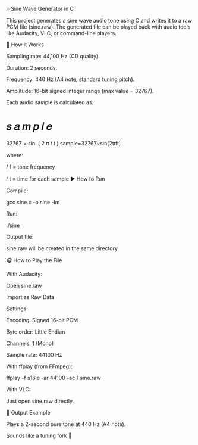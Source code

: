 🎶 Sine Wave Generator in C

This project generates a sine wave audio tone using C and writes it to a raw PCM file (sine.raw). The generated file can be played back with audio tools like Audacity, VLC, or command-line players.

📌 How it Works

Sampling rate: 44,100 Hz (CD quality).

Duration: 2 seconds.

Frequency: 440 Hz (A4 note, standard tuning pitch).

Amplitude: 16-bit signed integer range (max value = 32767).

Each audio sample is calculated as:

𝑠
𝑎
𝑚
𝑝
𝑙
𝑒
=
32767
×
sin
⁡
(
2
𝜋
𝑓
𝑡
)
sample=32767×sin(2πft)

where:

𝑓
f = tone frequency

𝑡
t = time for each sample
▶️ How to Run

Compile:

gcc sine.c -o sine -lm


Run:

./sine


Output file:

sine.raw will be created in the same directory.

🎧 How to Play the File

With Audacity:

Open sine.raw

Import as Raw Data

Settings:

Encoding: Signed 16-bit PCM

Byte order: Little Endian

Channels: 1 (Mono)

Sample rate: 44100 Hz

With ffplay (from FFmpeg):

ffplay -f s16le -ar 44100 -ac 1 sine.raw


With VLC:

Just open sine.raw directly.

📂 Output Example

Plays a 2-second pure tone at 440 Hz (A4 note).

Sounds like a tuning fork 🎵
